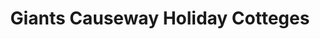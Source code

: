 ---
title: "Giants Causeway Holiday Cotteges"
address: "Giants Causeway Holiday Cotteges, 71 Causeway Road, Bushmills, Antrim"
tel: "+44 (0)28 2073 1673"
county: "Antrim"
category: "Coarse Angling"
type: "Content"
lat: "55.204498291015625"
lng: "-6.52309513092041"
---